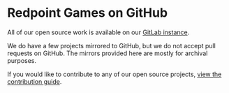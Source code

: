 # Redpoint Games on GitHub

All of our open source work is available on our [GitLab instance](https://src.redpoint.games/).

We do have a few projects mirrored to GitHub, but we do not accept pull requests on GitHub. The mirrors provided here are mostly for archival purposes.

If you would like to contribute to any of our open source projects, [view the contribution guide](https://src.redpoint.games/redpointgames/contributing).